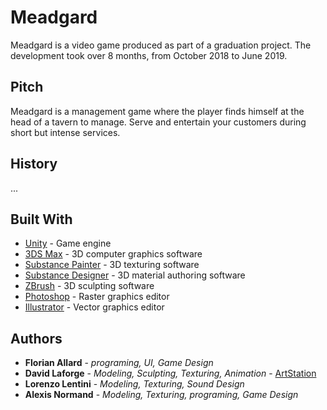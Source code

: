 # Meadgard

Meadgard is a video game produced as part of a graduation project. The development took over 8 months, from October 2018 to June 2019.

## Pitch

Meadgard is a management game where the player finds himself at the head of a tavern to manage. Serve and entertain your customers during short but intense services.

## History

...

## Built With

* [Unity](https://unity.com/) - Game engine
* [3DS Max](https://www.autodesk.fr/products/3ds-max/overview) - 3D computer graphics software
* [Substance Painter](https://www.substance3d.com/products/substance-painter) - 3D texturing software
* [Substance Designer](https://www.substance3d.com/products/substance-designer) - 3D material authoring software
* [ZBrush](http://pixologic.com/features/) - 3D sculpting software
* [Photoshop](https://www.adobe.com/products/photoshop) - Raster graphics editor
* [Illustrator](https://www.adobe.com/products/illustrator) - Vector graphics editor

## Authors

* **Florian Allard** - *programing, UI, Game Design*
* **David Laforge** - *Modeling, Sculpting, Texturing, Animation* - [ArtStation](https://www.artstation.com/kungfury)
* **Lorenzo Lentini** - *Modeling, Texturing, Sound Design*
* **Alexis Normand** - *Modeling, Texturing, programing, Game Design*
